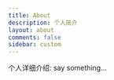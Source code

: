 ```yaml
---
title: About
description: 个人简介
layout: about
comments: false
sidebar: custom
---
```

个人详细介绍: say something...